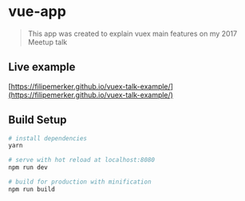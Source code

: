 # vue-app

> This app was created to explain vuex main features on my 2017 Meetup talk

## Live example
[https://filipemerker.github.io/vuex-talk-example/](https://filipemerker.github.io/vuex-talk-example/)

## Build Setup

``` bash
# install dependencies
yarn

# serve with hot reload at localhost:8080
npm run dev

# build for production with minification
npm run build
```